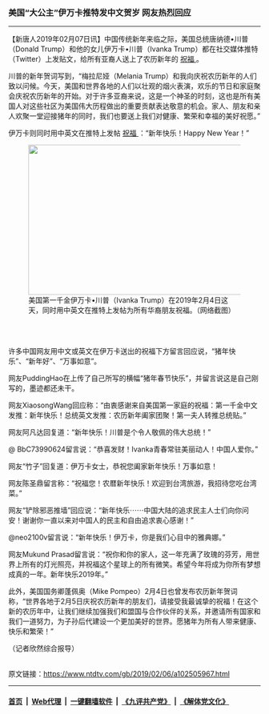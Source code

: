 ### 美国“大公主”伊万卡推特发中文贺岁 网友热烈回应
------------------------

<div class="post_content">
 <p>
  【新唐人2019年02月07日讯】中国传统新年来临之际，美国总统唐纳德•川普（Donald Trump）和他的女儿伊万卡•川普（Ivanka Trump）都在社交媒体推特（Twitter）上发贴文，给所有亚裔人送上了农历新年的
  <a href="https://www.ntdtv.com/gb/祝福.htm">
   祝福
  </a>
  。
 </p>
 <p>
  川普的新年贺词写到，“梅拉尼娅（Melania Trump）和我向庆祝农历新年的人们致以问候。今天，美国和世界各地的人们以壮观的烟火表演，欢乐的节日和家庭聚会庆祝农历新年的开始。对于许多亚裔来说，这是一个神圣的时刻，这也是所有美国人对这些社区为美国伟大历程做出的重要贡献表达敬意的机会。家人、朋友和亲人欢聚一堂迎接猪年的同时，我们也要送上我们对健康、繁荣和幸福的美好祝愿。”
 </p>
 <p>
  伊万卡则同时用中英文在推特上发帖
  <a href="https://www.ntdtv.com/gb/祝福.htm">
   祝福
  </a>
  ：“新年快乐！Happy New Year！”
 </p>
 <figure class="wp-caption alignnone" id="attachment_102505977" style="max-width: 518px">
  <img alt="" class="size-full wp-image-102505977" height="300" src="https://www.ntdtv.com/assets/uploads/2019/02/zhu-fu.jpg" width="518">
   <br/><figcaption class="wp-caption-text">
    美国第一千金伊万卡•川普（Ivanka Trump）在2019年2月4日这天，同时用中英文在推特上发帖为所有华裔朋友祝福。（网络截图）
   </figcaption><br/>
  </img>
 </figure><br/>
 <p>
  许多中国网友用中文或英文在伊万卡送出的祝福下方留言回应说，“猪年快乐”、“新年好”、“万事如意”。
 </p>
 <p>
  网友PuddingHao在上传了自己所写的横幅“猪年春节快乐”，并留言说这是自己刚写的，墨迹都还未干。
 </p>
 <p>
  网友XiaosongWang回应称：“由衷感谢来自美国第一家庭的祝福：第一千金中文发推：新年快乐！总统英文发推：农历新年阖家团聚！第一夫人转推总统贴。”
 </p>
 <p>
  网友阿凡达回复道：“新年快乐！川普是个令人敬佩的伟大总统！”
 </p>
 <p>
  @ BbC73990624留言说：“恭喜发财！Ivanka青春常驻美丽动人！中国人爱你。”
 </p>
 <p>
  网友“竹子”回复道：伊万卡女士，恭祝您阖家新年快乐！万事如意！
 </p>
 <p>
  网友陈圣鼎留言称：“祝福您！农暦新年快乐！欢迎到台湾旅游，我招待您吃台湾菜。”
 </p>
 <p>
  网友“铲除邪恶推墙”回应说：“新年快乐⋯⋯中国大陆的追求民主人士们向你问安！谢谢你一直以来对中国人的民主和自由追求衷心感谢！”
 </p>
 <p>
  @neo2100v留言说：“新年快乐！伊万卡，你是我们心目中的雅典娜。”
 </p>
 <p>
  网友Mukund Prasad留言说：“祝你和你的家人，这一年充满了玫瑰的芬芳，用世界上所有的灯光照亮，并祝福这个星球上的所有微笑。希望今年将成为你所有梦想成真的一年。新年快乐2019年。”
 </p>
 <p>
  此外，美国国务卿蓬佩奥（Mike Pompeo）2月4日也曾发布农历新年贺词称，“世界各地于2月5日庆祝农历新年的朋友们，请接受我最诚挚的祝福！在这个新的农历年中，让我们继续加强我们和盟国与合作伙伴的关系，并邀请所有国家和我们一道努力，为子孙后代建设一个更加美好的世界。愿猪年为所有人带来健康、快乐和繁荣！”
 </p>
 <p>
  （记者欣然综合报导）
 </p>
 <div class="single_ad">
 </div>
</div>

<br/>原文链接：https://www.ntdtv.com/gb/2019/02/06/a102505967.html


------------------------
#### [首页](https://github.com/gfw-breaker/banned-news/blob/master/README.md) &nbsp;|&nbsp; [Web代理](https://github.com/labour-camp/helloworld) &nbsp;|&nbsp; [一键翻墙软件](https://github.com/gfw-breaker/nogfw/blob/master/README.md) &nbsp;|&nbsp; [《九评共产党》](https://github.com/gfw-breaker/9ping.md/blob/master/README.md#九评之一评共产党是什么) &nbsp;|&nbsp; [《解体党文化》](https://github.com/gfw-breaker/jtdwh.md/blob/master/README.md#绪论)

